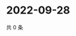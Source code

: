 # 2022-09-28

共 0 条

<!-- BEGIN WEIBO -->
<!-- 最后更新时间 Wed Sep 28 2022 18:21:38 GMT+0800 (China Standard Time) -->

<!-- END WEIBO -->
